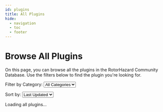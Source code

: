 ```yaml
---
id: plugins
title: All Plugins
hide:
  - navigation
  - toc
  - footer
---
```


# Browse All Plugins

On this page, you can browse all the plugins in the RotorHazard Community Database. Use the filters below to find the plugin you're looking for.

<div id="filter-container">
  <label for="category">Filter by Category:</label>
  <select id="category">
    <option value="">All Categories</option>
  </select>

  <label for="sort">Sort by:</label>
  <select id="sort">
    <option value="latest">Last Updated</option>
    <option value="name">Name (A-Z)</option>
    <option value="stars">Star Count</option>
    <option value="forks">Fork Count</option>
  </select>
</div>

<div id="plugin-container">
  <p>Loading all plugins...</p>
</div>

<!-- Load scripts -->
<link rel="stylesheet" href="../assets/css/styles.css">
<script src="../assets/js/plugins.js" defer></script>
